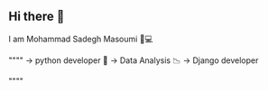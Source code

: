 ## Hi there 👋

I am Mohammad Sadegh Masoumi
🥰💻

""""
-> python developer 🐍 
-> Data Analysis 📉
-> Django developer

""""
